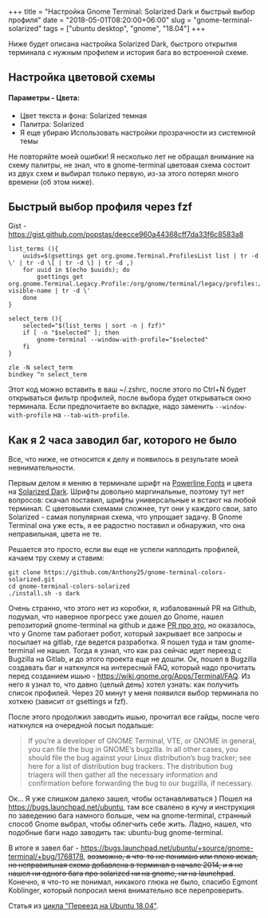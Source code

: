 +++
title = "Настройка Gnome Terminal: Solarized Dark и быстрый выбор профиля"
date = "2018-05-01T08:20:00+06:00"
slug = "gnome-terminal-solarized"
tags = ["ubuntu desktop", "gnome", "18.04"]
+++

Ниже будет описана настройка Solarized Dark, быстрого открытия терминала с нужным профилем и история бага во встроенной схеме.

<!--more-->

## Настройка цветовой схемы
#### Параметры - Цвета:
- Цвет текста и фона: Solarized темная
- Палитра: Solarized
- Я еще убираю Использовать настройки прозрачности из системной темы

Не повторяйте моей ошибки! Я несколько лет не обращал внимание на схему палитры, не знал, что в gnome-terminal цветовая схема состоит из двух схем и выбирал только первую, из-за этого потерял много времени (об этом ниже).

## Быстрый выбор профиля через fzf
Gist - https://gist.github.com/popstas/deecce960a44368cff7da33f6c8583a8

```
list_terms (){
    uuids=$(gsettings get org.gnome.Terminal.ProfilesList list | tr -d \' | tr -d \[ | tr -d \] | tr -d ,)
    for uuid in $(echo $uuids); do
        gsettings get org.gnome.Terminal.Legacy.Profile:/org/gnome/terminal/legacy/profiles:/:${uuid}/ visible-name | tr -d \'
    done
}

select_term (){
    selected="$(list_terms | sort -n | fzf)"
    if [ -n "$selected" ]; then
        gnome-terminal --window-with-profile="$selected"
    fi
}

zle -N select_term
bindkey ^n select_term
```

Этот код можно вставить в ваш ~/.zshrc, после этого по Ctrl+N будет открываться фильтр профилей, после выбора будет открываться окно терминала. Если предпочитаете во вкладке, надо заменить `--window-with-profile` на `--tab-with-profile`.

## Как я 2 часа заводил баг, которого не было
Все, что ниже, не относится к делу и появилось в результате моей невнимательности.

Первым делом я меняю в терминале шрифт на [Powerline Fonts](https://github.com/powerline/fonts) и цвета на [Solarized Dark](http://ethanschoonover.com/solarized). Шрифты довольно маргинальные, поэтому тут нет вопросов: скачал поставил, шрифты универсальные и встают на любой терминал. С цветовыми схемами сложнее, тут они у каждого свои, зато Solarized - самая популярная схема, что упрощает задачу. В Gnome Terminal она уже есть, я ее радостно поставил и обнаружил, что она неправильная, цвета не те.

Решается это просто, если вы еще не успели наплодить профилей, качаем тру схему и ставим:

```
git clone https://github.com/Anthony25/gnome-terminal-colors-solarized.git
cd gnome-terminal-colors-solarized
./install.sh -s dark
```

Очень странно, что этого нет из коробки, я, избалованный PR на Github, подумал, что наверное прогресс уже дошел до Gnome, нашел репозиторий gnome-terminal на github и даже [PR про это](https://github.com/GNOME/gnome-terminal/pull/6), но оказалось, что у Gnome там работает робот, который закрывает все запросы и посылает на gitlab, где ведется разработка. Я пошел туда и там gnome-terminal не нашел. Тогда я узнал, что как раз сейчас идет переезд с Bugzilla на Gitlab, и до этого проекта еще не дошли. Ок, пошел в Bugzilla создавать баг и наткнулся на интересный FAQ, который надо прочитать перед созданием ишью - https://wiki.gnome.org/Apps/Terminal/FAQ. Из него я узнал то, что давно (целый день) хотел узнать: как получить список профилей. Через 20 минут у меня появился выбор терминала по хоткею (зависит от gsettings и fzf).

После этого продолжил заводить ишью, прочитал все гайды, после чего наткнулся на очередной посыл подальше:

> If you’re a developer of GNOME Terminal, VTE, or GNOME in general, you can file the bug in GNOME’s bugzilla. In all other cases, you should file the bug against your Linux distribution’s bug tracker; see here for a list of distribution bug trackers. The distribution bug triagers will then gather all the necessary information and confirmation before forwarding the bug to our bugzilla, if necessary.

Ок… Я уже слишком далеко зашел, чтобы останавливаться ) Пошел на https://bugs.launchpad.net/ubuntu, там все свалено в кучу и инструкция по заведению бага намного больше, чем на gnome-terminal, странный способ Gnome выбрал, чтобы облегчить себе жить. Ладно, нашел, что подобные баги надо заводить так: ubuntu-bug gnome-terminal.

В итоге я завел баг - https://bugs.launchpad.net/ubuntu/+source/gnome-terminal/+bug/1768178, ~~возможно, я что-то не понимаю или плохо искал, но неправильная схема добавлена в терминал в начале 2014, и я не нашел ни одного бага про solarized ни на gnome, ни на launchpad~~. Конечно, я что-то не понимал, никакого глюка не было, спасибо Egmont Koblinger, который попросил меня внимательно все перепроверить.

Статья из [цикла "Переезд на Ubuntu 18.04"](/blog/2018/04/30/windows-ubuntu-18.04-migrate/).
